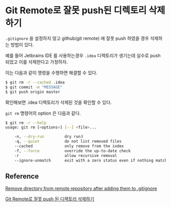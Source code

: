 # Git Remote로 잘못 push된 디렉토리 삭제하기

`.gitignore` 을 설정하지 않고 github(git remote) 에 잘못 push 하였을 경우 삭제하는 방법이 있다.

예를 들어 Jetbrains IDE 를 사용하는경우 `.idea` 디렉토리가 생기는데 실수로 push 되었고 이를 삭제한다고 가정하자.

이는 다음과 같이 명령을 수행하면 해결할 수 있다.

~~~ bash
$ git rm -r --cached .idea
$ git commit -m "MESSAGE"
$ git push origin master
~~~

확인해보면 .idea 디렉토리가 삭제된 것을 확인할 수 있다.

`git rm` 명령어의 option 은 다음과 같다. 

~~~ bash
$ git rm -r --help
usage: git rm [<options>] [--] <file>...

    -n, --dry-run         dry runㅑ
    -q, --quiet           do not list removed files
    --cached              only remove from the index
    -f, --force           override the up-to-date check
    -r                    allow recursive removal
    --ignore-unmatch      exit with a zero status even if nothing matched
~~~


## Reference
[Remove directory from remote repository after adding them to .gitignore](https://stackoverflow.com/questions/7927230/remove-directory-from-remote-repository-after-adding-them-to-gitignore)

[Git Remote로 잘못 push 된 디렉토리 삭제하기](http://mobicon.tistory.com/266)
